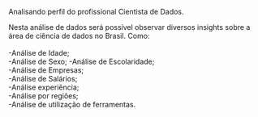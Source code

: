 
Analisando perfil do profissional Cientista de Dados.

Nesta análise de dados será possível observar diversos insights sobre a área de ciência de dados no Brasil.
Como:
<br>
<br>
-Análise de Idade;
<br>
-Análise de Sexo;
-Análise de Escolaridade;
<br>
-Análise de Empresas;
<br>
-Análise de Salários;
<br>
-Análise experiência;
<br>
-Análise por regiões;
<br>
-Análise de utilização de ferramentas.
</div>
